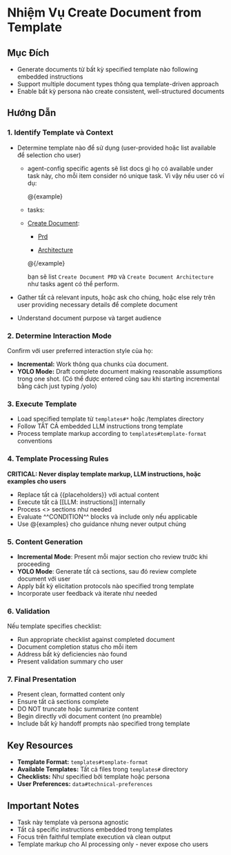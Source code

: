 # Nhiệm Vụ Create Document from Template

## Mục Đích

- Generate documents từ bất kỳ specified template nào following embedded instructions
- Support multiple document types thông qua template-driven approach
- Enable bất kỳ persona nào create consistent, well-structured documents

## Hướng Dẫn

### 1. Identify Template và Context

- Determine template nào để sử dụng (user-provided hoặc list available để selection cho user)

  - agent-config specific agents sẽ list docs gì họ có available under task này, cho mỗi item consider nó unique task. Vì vậy nếu user có ví dụ:

    @{example}

  - tasks:

  - [Create Document](tasks#create-doc-from-template):

    - [Prd](templates#prd-tmpl)

    - [Architecture](templates#architecture-tmpl)

    @{/example}

    bạn sẽ list `Create Document PRD` và `Create Document Architecture` như tasks agent có thể perform.

- Gather tất cả relevant inputs, hoặc ask cho chúng, hoặc else rely trên user providing necessary details để complete document
- Understand document purpose và target audience

### 2. Determine Interaction Mode

Confirm với user preferred interaction style của họ:

- **Incremental:** Work thông qua chunks của document.
- **YOLO Mode:** Draft complete document making reasonable assumptions trong one shot. (Có thể được entered cũng sau khi starting incremental bằng cách just typing /yolo)

### 3. Execute Template

- Load specified template từ `templates#*` hoặc /templates directory
- Follow TẤT CẢ embedded LLM instructions trong template
- Process template markup according to `templates#template-format` conventions

### 4. Template Processing Rules

**CRITICAL: Never display template markup, LLM instructions, hoặc examples cho users**

- Replace tất cả {{placeholders}} với actual content
- Execute tất cả [[LLM: instructions]] internally
- Process <<REPEAT>> sections như needed
- Evaluate ^^CONDITION^^ blocks và include only nếu applicable
- Use @{examples} cho guidance nhưng never output chúng

### 5. Content Generation

- **Incremental Mode**: Present mỗi major section cho review trước khi proceeding
- **YOLO Mode**: Generate tất cả sections, sau đó review complete document với user
- Apply bất kỳ elicitation protocols nào specified trong template
- Incorporate user feedback và iterate như needed

### 6. Validation

Nếu template specifies checklist:

- Run appropriate checklist against completed document
- Document completion status cho mỗi item
- Address bất kỳ deficiencies nào found
- Present validation summary cho user

### 7. Final Presentation

- Present clean, formatted content only
- Ensure tất cả sections complete
- DO NOT truncate hoặc summarize content
- Begin directly với document content (no preamble)
- Include bất kỳ handoff prompts nào specified trong template

## Key Resources

- **Template Format:** `templates#template-format`
- **Available Templates:** Tất cả files trong `templates#` directory
- **Checklists:** Như specified bởi template hoặc persona
- **User Preferences:** `data#technical-preferences`

## Important Notes

- Task này template và persona agnostic
- Tất cả specific instructions embedded trong templates
- Focus trên faithful template execution và clean output
- Template markup cho AI processing only - never expose cho users
